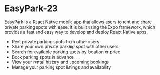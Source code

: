 # EasyPark-23

EasyPark is a React Native mobile app that allows users to rent and share private parking spots with ease.
It is built using the Expo framework, which provides a fast and easy way to develop and deploy React Native apps.


* Rent private parking spots from other users
* Share your own private parking spot with other users
* Search for available parking spots by location or price
* Book parking spots in advance
* View your rental history and upcoming bookings
* Manage your parking spot listings and availability
